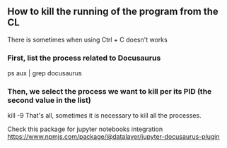 ## How to kill the running of the program from the CL
There is sometimes when using Ctrl + C doesn't works 
### First, list the process related to Docusaurus
ps aux | grep docusaurus
### Then, we select the process we want to kill per its PID (the second value in the list)
kill -9 <PID>
That's all, sometimes it is necessary to kill all the processes.

Check this package for jupyter notebooks integration  
https://www.npmjs.com/package/@datalayer/jupyter-docusaurus-plugin